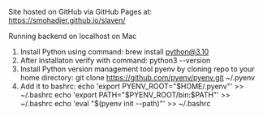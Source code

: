 Site hosted on GitHub via GitHub Pages at:
https://smohadjer.github.io/slaven/

Running backend on localhost on Mac
1. Install Python using command: brew install python@3.10
2. After installaton verify with command: python3 --version
3. Install Python version management tool pyenv by cloning repo to your home directory: git clone https://github.com/pyenv/pyenv.git ~/.pyenv
4. Add it to bashrc:
echo 'export PYENV_ROOT="$HOME/.pyenv"' >> ~/.bashrc
echo 'export PATH="$PYENV_ROOT/bin:$PATH"' >> ~/.bashrc
echo 'eval "$(pyenv init --path)"' >> ~/.bashrc

